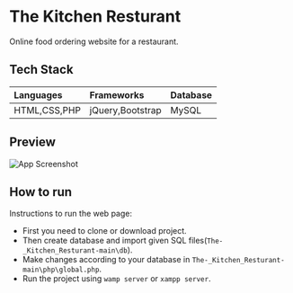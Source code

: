 
# The Kitchen Resturant

Online food ordering website for a restaurant.


## Tech Stack

| Languages | Frameworks     | Database                |
| :-------- | :------- | :------------------------- |
| HTML,CSS,PHP | jQuery,Bootstrap | MySQL |



## Preview

![App Screenshot](https://via.placeholder.com/468x300?text=App+Screenshot+Here)


## How to run

Instructions to run the web page:

- First you need to clone or download project.
- Then create database and import given SQL files(`The-_Kitchen_Resturant-main\db`).
- Make changes according to your database in `The-_Kitchen_Resturant-main\php\global.php`.
- Run the project using `wamp server` or `xampp server`.

